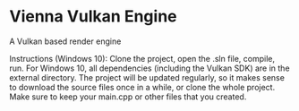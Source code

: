 # Vienna Vulkan Engine
A Vulkan based render engine

Instructions (Windows 10):
Clone the project, open the .sln file, compile, run.
For Windows 10, all dependencies (including the Vulkan SDK) are in the external directory.
The project will be updated regularly, so it makes sense to download the source files once in a while, or clone the whole project.
Make sure to keep your main.cpp or other files that you created.
